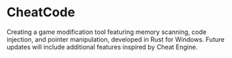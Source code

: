 # CheatCode  
Creating a game modification tool featuring memory scanning, code injection, and pointer manipulation, developed in Rust for Windows. Future updates will include additional features inspired by Cheat Engine.
